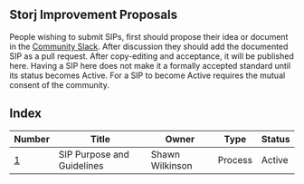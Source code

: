 ## Storj Improvement Proposals
People wishing to submit SIPs, first should propose their idea or document in the [Community Slack](https://storj.io/community.html). After discussion they should add the documented SIP as a pull request. After copy-editing and acceptance, it will be published here. Having a SIP here does not make it a formally accepted standard until its status becomes Active. For a SIP to become Active requires the mutual consent of the community.

## Index
| Number                | Title                      | Owner           | Type    | Status |
|-----------------------|----------------------------|-----------------|---------|--------|
| [1](sip-0001.md)      | SIP Purpose and Guidelines | Shawn Wilkinson | Process | Active |
